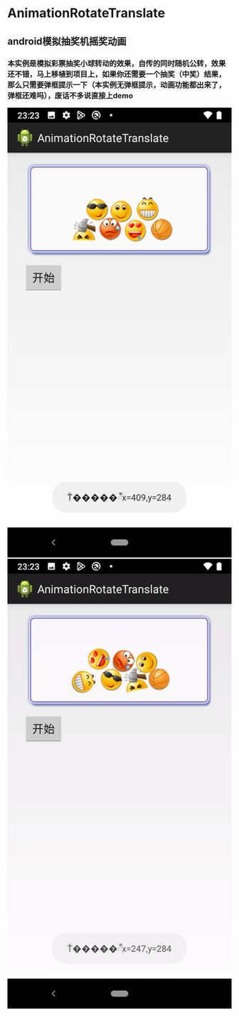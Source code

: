 # AnimationRotateTranslate

## android模拟抽奖机摇奖动画

### 本实例是模拟彩票抽奖小球转动的效果，自传的同时随机公转，效果还不错，马上移植到项目上，如果你还需要一个抽奖（中奖）结果，那么只需要弹框提示一下（本实例无弹框提示，动画功能都出来了，弹框还难吗），废话不多说直接上demo

<img src="./Screenshot_20221123-232332.png">
<img src="./ezgif-2-ee586ff3fa.gif">
